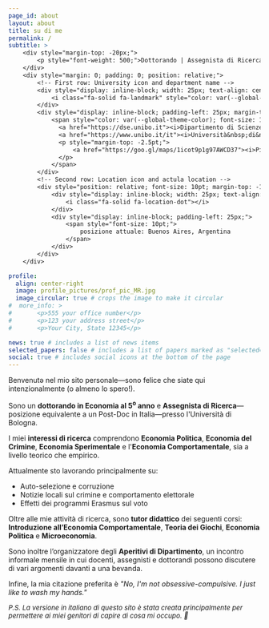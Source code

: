 ```yaml
---
page_id: about
layout: about
title: su di me
permalink: /
subtitle: >
    <div style="margin-top: -20px;">
        <p style="font-weight: 500;">Dottorando | Assegnista di Ricerca | Assistente&nbsp;alla&nbsp;Didattica</p>
    </div>
    <div style="margin: 0; padding: 0; position: relative;">
        <!-- First row: University icon and department name -->
        <div style="display: inline-block; width: 25px; text-align: center; position: absolute; top: 0; margin-top: -10pt;">
            <i class="fa-solid fa-landmark" style="color: var(--global-theme-color); font-size: 10pt;"></i>
        </div>
        <div style="display: inline-block; padding-left: 25px; margin-top: -10pt; line-height: 12pt;">
            <span style="color: var(--global-theme-color); font-size: 10pt;">
              <a href="https://dse.unibo.it"><i>Dipartimento di Scienze Economiche,</i></a>
              <a href="https://www.unibo.it/it"><i>Università&nbsp;di&nbsp;Bologna</i></a>
              <p style="margin-top: -2.5pt;">
                  <a href="https://goo.gl/maps/1icot9p1g97AWCD37"><i>Piazza Scaravilli 2, 40126, Bologna</i></a>
              </p>
            </span>
        </div>
        <!-- Second row: Location icon and actula location -->
        <div style="position: relative; font-size: 10pt; margin-top: -12pt; margin-bottom: 15px">
            <div style="display: inline-block; width: 25px; text-align: center; position: absolute; top: 0; font-size: 10pt;">
                <i class="fa-solid fa-location-dot"></i>
            </div>
            <div style="display: inline-block; padding-left: 25px;">
                <span style="font-size: 10pt;">
                    posizione attuale: Buenos Aires, Argentina
                </span>
            </div>
        </div>
    </div>

profile:
  align: center-right
  image: profile_pictures/prof_pic_MR.jpg
  image_circular: true # crops the image to make it circular
#  more_info: >
#       <p>555 your office number</p>
#       <p>123 your address street</p>
#       <p>Your City, State 12345</p>

news: true # includes a list of news items
selected_papers: false # includes a list of papers marked as "selected={true}"
social: true # includes social icons at the bottom of the page
---
```


Benvenutə nel mio sito personale&mdash;sono felice che siate qui intenzionalmente (o almeno lo spero!).

Sono un <b style="color: $white-color;">dottorando in Economia al 5<sup>o</sup> anno</b> e <b style="color: $white-color;">Assegnista di Ricerca</b>&mdash;posizione equivalente a un Post-Doc in Italia&mdash;presso l'Università di Bologna.

I miei <b style="color: $white-color;">interessi di ricerca</b> comprendono <b style="color: $white-color;">Economia Politica</b>, <b style="color: $white-color;">Economia del Crimine</b>, <b style="color: $white-color;">Economia Sperimentale</b> e l'<b style="color: $white-color;">Economia Comportamentale</b>, sia a livello teorico che empirico.

Attualmente sto lavorando principalmente su:
<ul>
  <li>Auto-selezione e corruzione</li>
  <li>Notizie locali sul crimine e comportamento elettorale</li>
  <li>Effetti dei programmi Erasmus sul voto</li>
</ul>

Oltre alle mie attività di ricerca, sono <b style="color: $white-color;">tutor didattico</b> dei seguenti corsi: <b style="color: $white-color;">Introduzione all’Economia Comportamentale</b>, <b style="color: $white-color;">Teoria dei Giochi</b>, <b style="color: $white-color;">Economia Politica</b> e <b style="color: $white-color;">Microeconomia</b>.

Sono inoltre l’organizzatore degli <b style="color: $white-color;">Aperitivi di Dipartimento</b>, un incontro informale mensile in cui docenti, assegnisti e dottorandi possono discutere di vari argomenti davanti a una bevanda.

Infine, la mia citazione preferita è <i>"No, I'm not obsessive-compulsive. I just like to wash my hands."</i>

<i style="font-size: 10pt;">P.S. La versione in italiano di questo sito è stata creata principalmente per permettere ai miei genitori di capire di cosa mi occupo. 🫠</i>
